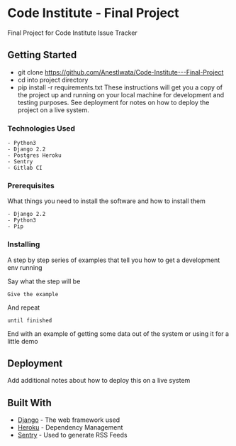 # Code Institute - Final Project

Final Project for Code Institute 
Issue Tracker

## Getting Started

- git clone https://github.com/AnestIwata/Code-Institute---Final-Project
- cd into project directory
- pip install -r requirements.txt
These instructions will get you a copy of the project up and running on your local machine for development and testing purposes. See deployment for notes on how to deploy the project on a live system.

### Technologies Used

```
- Python3
- Django 2.2
- Postgres Heroku
- Sentry
- Gitlab CI
```

### Prerequisites

What things you need to install the software and how to install them

```
- Django 2.2
- Python3
- Pip
```

### Installing

A step by step series of examples that tell you how to get a development env running

Say what the step will be

```
Give the example
```

And repeat

```
until finished
```

End with an example of getting some data out of the system or using it for a little demo

## Deployment

Add additional notes about how to deploy this on a live system

## Built With

* [Django](https://www.djangoproject.com/) - The web framework used
* [Heroku](https://www.heroku.com/) - Dependency Management
* [Sentry](https://sentry.io/welcome/) - Used to generate RSS Feeds

